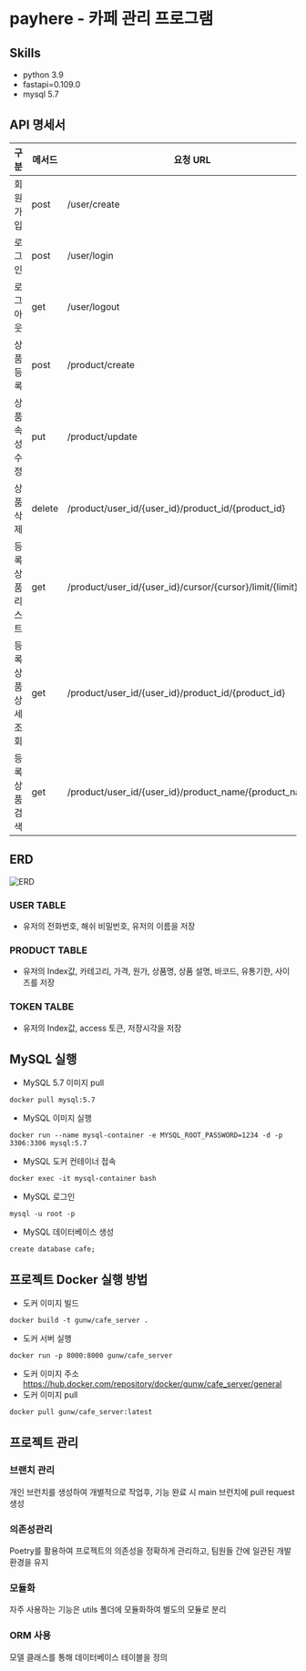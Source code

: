 # payhere - 카페 관리 프로그램

## Skills
- python 3.9
- fastapi=0.109.0
- mysql 5.7

## API 명세서

|구분|메서드|요청 URL|
|------|---|---|
|회원가입|post|/user/create|
|로그인|post|/user/login|
|로그아웃|get|/user/logout|
|상품 등록|post|/product/create|
|상품 속성 수정|put|/product/update|
|상품 삭제|delete|/product/user_id/{user_id}/product_id/{product_id}|
|등록 상품 리스트|get|/product/user_id/{user_id}/cursor/{cursor}/limit/{limit}|
|등록 상품 상세 조회|get|/product/user_id/{user_id}/product_id/{product_id}|
|등록 상품 검색|get|/product/user_id/{user_id}/product_name/{product_name}|

## ERD
![ERD](https://github.com/Gundue/restapi/assets/66405643/67ecb7a8-f937-4d75-8df4-22ae1772d78d)

### USER TABLE
- 유저의 전화번호, 해쉬 비밀번호, 유저의 이름을 저장

### PRODUCT TABLE
- 유저의 Index값, 카테고리, 가격, 원가, 상품명, 상품 설명, 바코드, 유통기한, 사이즈를 저장

### TOKEN TALBE
- 유저의 Index값, access 토큰, 저장시각을 저장

## MySQL 실행
- MySQL 5.7 이미지 pull
```
docker pull mysql:5.7
```
- MySQL 이미지 실행
```
docker run --name mysql-container -e MYSQL_ROOT_PASSWORD=1234 -d -p 3306:3306 mysql:5.7
```
- MySQL 도커 컨테이너 접속
```
docker exec -it mysql-container bash
```
- MySQL 로그인
```
mysql -u root -p
```
- MySQL 데이터베이스 생성
```
create database cafe;
```

## 프로젝트 Docker 실행 방법
- 도커 이미지 빌드
```
docker build -t gunw/cafe_server .
```
- 도커 서버 실행
```
docker run -p 8000:8000 gunw/cafe_server
```
- 도커 이미지 주소
https://hub.docker.com/repository/docker/gunw/cafe_server/general
- 도커 이미지 pull
```
docker pull gunw/cafe_server:latest
```

## 프로젝트 관리
### 브랜치 관리
개인 브런치를 생성하여 개별적으로 작업후, 기능 완료 시 main 브런치에 pull request 생성
### 의존성관리
Poetry를 활용하여 프로젝트의 의존성을 정확하게 관리하고, 팀원들 간에 일관된 개발 환경을 유지
### 모듈화
자주 사용하는 기능은 utils 폴더에 모듈화하여 별도의 모듈로 분리
### ORM 사용
모델 클래스를 통해 데이터베이스 테이블을 정의

